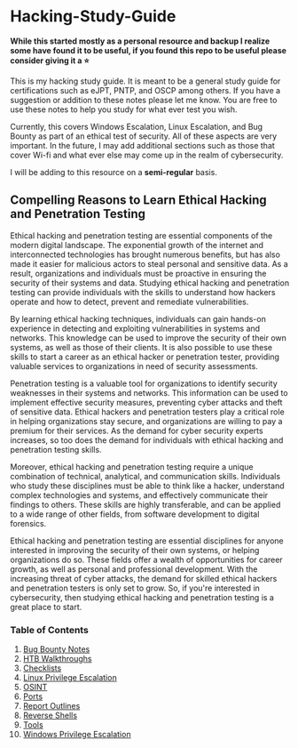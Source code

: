# Hacking-Study-Guide

**While this started mostly as a personal resource and backup I realize some have found it to be useful, if you found this repo to be useful please consider giving it a :star:**

This is my hacking study guide. It is meant to be a general study guide for certifications such as eJPT, PNTP, and OSCP among others. If you have a suggestion or addition to these notes please let me know. You are free to use these notes to help you study for what ever test you wish.

Currently, this covers Windows Escalation, Linux Escalation, and Bug Bounty as part of an ethical test of security. All of these aspects are very important. In the future, I may add additional sections such as those that cover Wi-fi and what ever else may come up in the realm of cybersecurity.

I will be adding to this resource on a **semi-regular** basis.
## Compelling Reasons to Learn Ethical Hacking and Penetration Testing

Ethical hacking and penetration testing are essential components of the modern digital landscape. The exponential growth of the internet and interconnected technologies has brought numerous benefits, but has also made it easier for malicious actors to steal personal and sensitive data. As a result, organizations and individuals must be proactive in ensuring the security of their systems and data. Studying ethical hacking and penetration testing can provide individuals with the skills to understand how hackers operate and how to detect, prevent and remediate vulnerabilities.

By learning ethical hacking techniques, individuals can gain hands-on experience in detecting and exploiting vulnerabilities in systems and networks. This knowledge can be used to improve the security of their own systems, as well as those of their clients. It is also possible to use these skills to start a career as an ethical hacker or penetration tester, providing valuable services to organizations in need of security assessments.

Penetration testing is a valuable tool for organizations to identify security weaknesses in their systems and networks. This information can be used to implement effective security measures, preventing cyber attacks and theft of sensitive data. Ethical hackers and penetration testers play a critical role in helping organizations stay secure, and organizations are willing to pay a premium for their services. As the demand for cyber security experts increases, so too does the demand for individuals with ethical hacking and penetration testing skills.

Moreover, ethical hacking and penetration testing require a unique combination of technical, analytical, and communication skills. Individuals who study these disciplines must be able to think like a hacker, understand complex technologies and systems, and effectively communicate their findings to others. These skills are highly transferable, and can be applied to a wide range of other fields, from software development to digital forensics.

Ethical hacking and penetration testing are essential disciplines for anyone interested in improving the security of their own systems, or helping organizations do so. These fields offer a wealth of opportunities for career growth, as well as personal and professional development. With the increasing threat of cyber attacks, the demand for skilled ethical hackers and penetration testers is only set to grow. So, if you're interested in cybersecurity, then studying ethical hacking and penetration testing is a great place to start.

### Table of Contents
1. [Bug Bounty Notes](https://github.com/rcallaby/Hacking-Study-Guide/blob/main/Bug-Bounty/Introduction.md)
2. [HTB Walkthroughs](https://github.com/rcallaby/Hacking-Study-Guide/blob/main/HTB-Walkthroughs/introduction.md)
3. [Checklists](https://github.com/rcallaby/Hacking-Study-Guide/blob/main/checklists/introduction.md)
4. [Linux Privilege Escalation](https://github.com/rcallaby/Hacking-Study-Guide/blob/main/Linux-Privilege-Escalation/Introduction.md) 
5. [OSINT](https://github.com/rcallaby/Hacking-Study-Guide/blob/main/OSINT/Introduction.md)
6. [Ports](https://github.com/rcallaby/Hacking-Study-Guide/blob/main/Ports/ports.md)
7. [Report Outlines](https://github.com/rcallaby/Hacking-Study-Guide/blob/main/Report-Outlines/Introduction.md)
8. [Reverse Shells](https://github.com/rcallaby/Hacking-Study-Guide/blob/main/Reverse-Shells/Introduction.md)
9. [Tools](https://github.com/rcallaby/Hacking-Study-Guide/blob/main/Tools/Introduction.md)
10. [Windows Privilege Escalation](https://github.com/rcallaby/Hacking-Study-Guide/blob/main/Windows-Privilege-Escalation/Introduction.md)